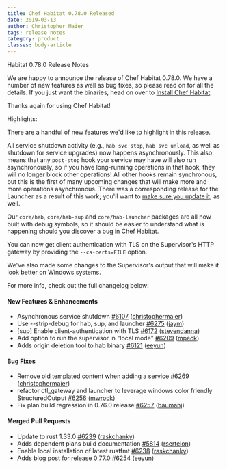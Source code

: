 ```yaml
---
title: Chef Habitat 0.78.0 Released
date: 2019-03-13
author: Christopher Maier
tags: release notes
category: product
classes: body-article
---
```


Habitat 0.78.0 Release Notes

We are happy to announce the release of Chef Habitat 0.78.0. We have a number of new features as well
as bug fixes, so please read on for all the details. If you just want the binaries, head on over to
[Install Chef Habitat](https://www.habitat.sh/docs/using-habitat/#install-habitat).

Thanks again for using Chef Habitat!

Highlights:

There are a handful of new features we'd like to highlight in this release.

All service shutdown activity (e.g., `hab svc stop`, `hab svc unload`, as well as shutdown for service upgrades) now happens asynchronously. This also means that any `post-stop` hook your service may have will also run asynchronously, so if you have long-running operations in that hook, they will no longer block other operations! All other hooks remain synchronous, but this is the first of many upcoming changes that will make more and more operations asynchronous. There was a corresponding release for the Launcher as a result of this work; you'll want to [make sure you update it](https://www.habitat.sh/docs/glossary/launcher), as well.

Our `core/hab`, `core/hab-sup` and `core/hab-launcher` packages are all now built with debug symbols, so it should be easier to understand what is happening should you discover a bug in Chef Habitat.

You can now get client authentication with TLS on the Supervisor's HTTP gateway by providing the `--ca-certs=FILE` option.

We've also made some changes to the Supervisor's output that will make it look better on Windows systems.

For more info, check out the full changelog below:

#### New Features & Enhancements
- Asynchronous service shutdown [#6107](https://github.com/habitat-sh/habitat/pull/6107) ([christophermaier](https://github.com/christophermaier))
- Use --strip-debug for hab, sup, and launcher [#6275](https://github.com/habitat-sh/habitat/pull/6275) ([jaym](https://github.com/jaym))
- [sup] Enable client-authentication with TLS [#6172](https://github.com/habitat-sh/habitat/pull/6172) ([stevendanna](https://github.com/stevendanna))
- Add option to run the supervisor in "local mode" [#6209](https://github.com/habitat-sh/habitat/pull/6209) ([mpeck](https://github.com/mpeck))
- Adds origin deletion tool to hab binary [#6121](https://github.com/habitat-sh/habitat/pull/6121) ([eeyun](https://github.com/eeyun))

#### Bug Fixes
- Remove old templated content when adding a service [#6269](https://github.com/habitat-sh/habitat/pull/6269) ([christophermaier](https://github.com/christophermaier))
- refactor ctl_gateway and launcher to leverage windows color friendly StructuredOutput [#6256](https://github.com/habitat-sh/habitat/pull/6256) ([mwrock](https://github.com/mwrock))
- Fix plan build regression in 0.76.0 release [#6257](https://github.com/habitat-sh/habitat/pull/6257) ([baumanj](https://github.com/baumanj))

#### Merged Pull Requests
- Update to rust 1.33.0 [#6239](https://github.com/habitat-sh/habitat/pull/6239) ([raskchanky](https://github.com/raskchanky))
- Adds dependent plans build documentation [#5814](https://github.com/habitat-sh/habitat/pull/5814) ([rsertelon](https://github.com/rsertelon))
- Enable local installation of latest rustfmt [#6238](https://github.com/habitat-sh/habitat/pull/6238) ([raskchanky](https://github.com/raskchanky))
- Adds blog post for release 0.77.0 [#6254](https://github.com/habitat-sh/habitat/pull/6254) ([eeyun](https://github.com/eeyun))
